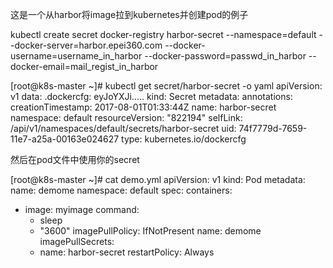 这是一个从harbor将image拉到kubernetes并创建pod的例子

kubectl create secret docker-registry harbor-secret --namespace=default --docker-server=harbor.epei360.com --docker-username=username_in_harbor --docker-password=passwd_in_harbor --docker-email=mail_regist_in_harbor

[root@k8s-master ~]# kubectl get secret/harbor-secret -o yaml
apiVersion: v1
data:
  .dockercfg: eyJoYXJi.....
kind: Secret
metadata:
  annotations:
  creationTimestamp: 2017-08-01T01:33:44Z
  name: harbor-secret
  namespace: default
  resourceVersion: "822194"
  selfLink: /api/v1/namespaces/default/secrets/harbor-secret
  uid: 74f7779d-7659-11e7-a25a-00163e024627
type: kubernetes.io/dockercfg

然后在pod文件中使用你的secret

[root@k8s-master ~]# cat demo.yml
apiVersion: v1
kind: Pod
metadata:
  name: demome
  namespace: default
spec:
  containers:
  - image: myimage
    command:
      - sleep
      - "3600"
    imagePullPolicy: IfNotPresent
    name: demome
  imagePullSecrets:
    - name: harbor-secret
  restartPolicy: Always
